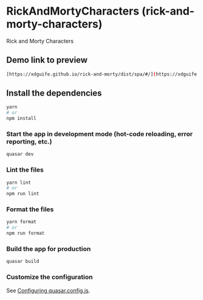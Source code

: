 # RickAndMortyCharacters (rick-and-morty-characters)

Rick and Morty Characters

## Demo link to preview
```bash
[https://xdguife.github.io/rick-and-morty/dist/spa/#/](https://xdguife.github.io/rick-and-morty/dist/spa/#/)
```

## Install the dependencies
```bash
yarn
# or
npm install
```

### Start the app in development mode (hot-code reloading, error reporting, etc.)
```bash
quasar dev
```


### Lint the files
```bash
yarn lint
# or
npm run lint
```


### Format the files
```bash
yarn format
# or
npm run format
```

### Build the app for production
```bash
quasar build
```

### Customize the configuration
See [Configuring quasar.config.js](https://v2.quasar.dev/quasar-cli-vite/quasar-config-js).
